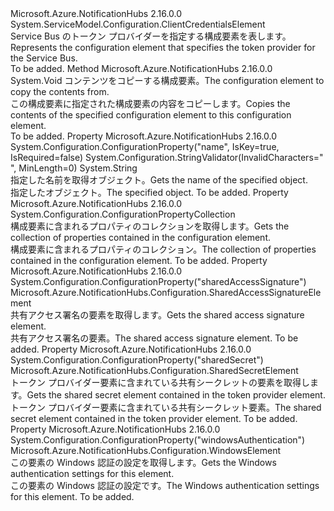 <Type Name="TokenProviderElement" FullName="Microsoft.Azure.NotificationHubs.Configuration.TokenProviderElement">
  <TypeSignature Language="C#" Value="public class TokenProviderElement : System.ServiceModel.Configuration.ClientCredentialsElement" />
  <TypeSignature Language="ILAsm" Value=".class public auto ansi beforefieldinit TokenProviderElement extends System.ServiceModel.Configuration.ClientCredentialsElement" />
  <TypeSignature Language="DocId" Value="T:Microsoft.Azure.NotificationHubs.Configuration.TokenProviderElement" />
  <TypeSignature Language="VB.NET" Value="Public Class TokenProviderElement&#xA;Inherits ClientCredentialsElement" />
  <TypeSignature Language="F#" Value="type TokenProviderElement = class&#xA;    inherit ClientCredentialsElement" />
  <AssemblyInfo>
    <AssemblyName>Microsoft.Azure.NotificationHubs</AssemblyName>
    <AssemblyVersion>2.16.0.0</AssemblyVersion>
  </AssemblyInfo>
  <Base>
    <BaseTypeName>System.ServiceModel.Configuration.ClientCredentialsElement</BaseTypeName>
  </Base>
  <Interfaces />
  <Docs>
    <summary><span data-ttu-id="9a204-101">Service Bus のトークン プロバイダーを指定する構成要素を表します。</span><span class="sxs-lookup"><span data-stu-id="9a204-101">Represents the configuration element that specifies the token provider for the Service Bus.</span></span></summary>
    <remarks>To be added.</remarks>
  </Docs>
  <Members>
    <Member MemberName="CopyFrom">
      <MemberSignature Language="C#" Value="public override void CopyFrom (System.ServiceModel.Configuration.ServiceModelExtensionElement from);" />
      <MemberSignature Language="ILAsm" Value=".method public hidebysig virtual instance void CopyFrom(class System.ServiceModel.Configuration.ServiceModelExtensionElement from) cil managed" />
      <MemberSignature Language="DocId" Value="M:Microsoft.Azure.NotificationHubs.Configuration.TokenProviderElement.CopyFrom(System.ServiceModel.Configuration.ServiceModelExtensionElement)" />
      <MemberSignature Language="VB.NET" Value="Public Overrides Sub CopyFrom (from As ServiceModelExtensionElement)" />
      <MemberSignature Language="F#" Value="override this.CopyFrom : System.ServiceModel.Configuration.ServiceModelExtensionElement -&gt; unit" Usage="tokenProviderElement.CopyFrom from" />
      <MemberType>Method</MemberType>
      <AssemblyInfo>
        <AssemblyName>Microsoft.Azure.NotificationHubs</AssemblyName>
        <AssemblyVersion>2.16.0.0</AssemblyVersion>
      </AssemblyInfo>
      <ReturnValue>
        <ReturnType>System.Void</ReturnType>
      </ReturnValue>
      <Parameters>
        <Parameter Name="from" Type="System.ServiceModel.Configuration.ServiceModelExtensionElement" />
      </Parameters>
      <Docs>
        <param name="from"><span data-ttu-id="9a204-102">コンテンツをコピーする構成要素。</span><span class="sxs-lookup"><span data-stu-id="9a204-102">The configuration element to copy the contents from.</span></span></param>
        <summary><span data-ttu-id="9a204-103">この構成要素に指定された構成要素の内容をコピーします。</span><span class="sxs-lookup"><span data-stu-id="9a204-103">Copies the contents of the specified configuration element to this configuration element.</span></span></summary>
        <remarks>To be added.</remarks>
      </Docs>
    </Member>
    <Member MemberName="Name">
      <MemberSignature Language="C#" Value="public string Name { get; set; }" />
      <MemberSignature Language="ILAsm" Value=".property instance string Name" />
      <MemberSignature Language="DocId" Value="P:Microsoft.Azure.NotificationHubs.Configuration.TokenProviderElement.Name" />
      <MemberSignature Language="VB.NET" Value="Public Property Name As String" />
      <MemberSignature Language="F#" Value="member this.Name : string with get, set" Usage="Microsoft.Azure.NotificationHubs.Configuration.TokenProviderElement.Name" />
      <MemberType>Property</MemberType>
      <AssemblyInfo>
        <AssemblyName>Microsoft.Azure.NotificationHubs</AssemblyName>
        <AssemblyVersion>2.16.0.0</AssemblyVersion>
      </AssemblyInfo>
      <Attributes>
        <Attribute>
          <AttributeName>System.Configuration.ConfigurationProperty("name", IsKey=true, IsRequired=false)</AttributeName>
        </Attribute>
        <Attribute>
          <AttributeName>System.Configuration.StringValidator(InvalidCharacters=" ", MinLength=0)</AttributeName>
        </Attribute>
      </Attributes>
      <ReturnValue>
        <ReturnType>System.String</ReturnType>
      </ReturnValue>
      <Docs>
        <summary><span data-ttu-id="9a204-104">指定した名前を取得<see cref="T:Microsoft.Azure.NotificationHubs.Configuration.TokenProviderElement" />オブジェクト。</span><span class="sxs-lookup"><span data-stu-id="9a204-104">Gets the name of the specified <see cref="T:Microsoft.Azure.NotificationHubs.Configuration.TokenProviderElement" /> object.</span></span></summary>
        <value><span data-ttu-id="9a204-105">指定した<see cref="T:Microsoft.Azure.NotificationHubs.Configuration.TokenProviderElement" />オブジェクト。</span><span class="sxs-lookup"><span data-stu-id="9a204-105">The specified <see cref="T:Microsoft.Azure.NotificationHubs.Configuration.TokenProviderElement" /> object.</span></span></value>
        <remarks>To be added.</remarks>
      </Docs>
    </Member>
    <Member MemberName="Properties">
      <MemberSignature Language="C#" Value="protected override System.Configuration.ConfigurationPropertyCollection Properties { get; }" />
      <MemberSignature Language="ILAsm" Value=".property instance class System.Configuration.ConfigurationPropertyCollection Properties" />
      <MemberSignature Language="DocId" Value="P:Microsoft.Azure.NotificationHubs.Configuration.TokenProviderElement.Properties" />
      <MemberSignature Language="VB.NET" Value="Protected Overrides ReadOnly Property Properties As ConfigurationPropertyCollection" />
      <MemberSignature Language="F#" Value="member this.Properties : System.Configuration.ConfigurationPropertyCollection" Usage="Microsoft.Azure.NotificationHubs.Configuration.TokenProviderElement.Properties" />
      <MemberType>Property</MemberType>
      <AssemblyInfo>
        <AssemblyName>Microsoft.Azure.NotificationHubs</AssemblyName>
        <AssemblyVersion>2.16.0.0</AssemblyVersion>
      </AssemblyInfo>
      <ReturnValue>
        <ReturnType>System.Configuration.ConfigurationPropertyCollection</ReturnType>
      </ReturnValue>
      <Docs>
        <summary><span data-ttu-id="9a204-106">構成要素に含まれるプロパティのコレクションを取得します。</span><span class="sxs-lookup"><span data-stu-id="9a204-106">Gets the collection of properties contained in the configuration element.</span></span></summary>
        <value><span data-ttu-id="9a204-107">構成要素に含まれるプロパティのコレクション。</span><span class="sxs-lookup"><span data-stu-id="9a204-107">The collection of properties contained in the configuration element.</span></span></value>
        <remarks>To be added.</remarks>
      </Docs>
    </Member>
    <Member MemberName="SharedAccessSignature">
      <MemberSignature Language="C#" Value="public Microsoft.Azure.NotificationHubs.Configuration.SharedAccessSignatureElement SharedAccessSignature { get; }" />
      <MemberSignature Language="ILAsm" Value=".property instance class Microsoft.Azure.NotificationHubs.Configuration.SharedAccessSignatureElement SharedAccessSignature" />
      <MemberSignature Language="DocId" Value="P:Microsoft.Azure.NotificationHubs.Configuration.TokenProviderElement.SharedAccessSignature" />
      <MemberSignature Language="VB.NET" Value="Public ReadOnly Property SharedAccessSignature As SharedAccessSignatureElement" />
      <MemberSignature Language="F#" Value="member this.SharedAccessSignature : Microsoft.Azure.NotificationHubs.Configuration.SharedAccessSignatureElement" Usage="Microsoft.Azure.NotificationHubs.Configuration.TokenProviderElement.SharedAccessSignature" />
      <MemberType>Property</MemberType>
      <AssemblyInfo>
        <AssemblyName>Microsoft.Azure.NotificationHubs</AssemblyName>
        <AssemblyVersion>2.16.0.0</AssemblyVersion>
      </AssemblyInfo>
      <Attributes>
        <Attribute>
          <AttributeName>System.Configuration.ConfigurationProperty("sharedAccessSignature")</AttributeName>
        </Attribute>
      </Attributes>
      <ReturnValue>
        <ReturnType>Microsoft.Azure.NotificationHubs.Configuration.SharedAccessSignatureElement</ReturnType>
      </ReturnValue>
      <Docs>
        <summary><span data-ttu-id="9a204-108">共有アクセス署名の要素を取得します。</span><span class="sxs-lookup"><span data-stu-id="9a204-108">Gets the shared access signature element.</span></span></summary>
        <value><span data-ttu-id="9a204-109">共有アクセス署名の要素。</span><span class="sxs-lookup"><span data-stu-id="9a204-109">The shared access signature element.</span></span></value>
        <remarks>To be added.</remarks>
      </Docs>
    </Member>
    <Member MemberName="SharedSecret">
      <MemberSignature Language="C#" Value="public Microsoft.Azure.NotificationHubs.Configuration.SharedSecretElement SharedSecret { get; }" />
      <MemberSignature Language="ILAsm" Value=".property instance class Microsoft.Azure.NotificationHubs.Configuration.SharedSecretElement SharedSecret" />
      <MemberSignature Language="DocId" Value="P:Microsoft.Azure.NotificationHubs.Configuration.TokenProviderElement.SharedSecret" />
      <MemberSignature Language="VB.NET" Value="Public ReadOnly Property SharedSecret As SharedSecretElement" />
      <MemberSignature Language="F#" Value="member this.SharedSecret : Microsoft.Azure.NotificationHubs.Configuration.SharedSecretElement" Usage="Microsoft.Azure.NotificationHubs.Configuration.TokenProviderElement.SharedSecret" />
      <MemberType>Property</MemberType>
      <AssemblyInfo>
        <AssemblyName>Microsoft.Azure.NotificationHubs</AssemblyName>
        <AssemblyVersion>2.16.0.0</AssemblyVersion>
      </AssemblyInfo>
      <Attributes>
        <Attribute>
          <AttributeName>System.Configuration.ConfigurationProperty("sharedSecret")</AttributeName>
        </Attribute>
      </Attributes>
      <ReturnValue>
        <ReturnType>Microsoft.Azure.NotificationHubs.Configuration.SharedSecretElement</ReturnType>
      </ReturnValue>
      <Docs>
        <summary><span data-ttu-id="9a204-110">トークン プロバイダー要素に含まれている共有シークレットの要素を取得します。</span><span class="sxs-lookup"><span data-stu-id="9a204-110">Gets the shared secret element contained in the token provider element.</span></span></summary>
        <value><span data-ttu-id="9a204-111">トークン プロバイダー要素に含まれている共有シークレット要素。</span><span class="sxs-lookup"><span data-stu-id="9a204-111">The shared secret element contained in the token provider element.</span></span></value>
        <remarks>To be added.</remarks>
      </Docs>
    </Member>
    <Member MemberName="WindowsAuthentication">
      <MemberSignature Language="C#" Value="public Microsoft.Azure.NotificationHubs.Configuration.WindowsElement WindowsAuthentication { get; }" />
      <MemberSignature Language="ILAsm" Value=".property instance class Microsoft.Azure.NotificationHubs.Configuration.WindowsElement WindowsAuthentication" />
      <MemberSignature Language="DocId" Value="P:Microsoft.Azure.NotificationHubs.Configuration.TokenProviderElement.WindowsAuthentication" />
      <MemberSignature Language="VB.NET" Value="Public ReadOnly Property WindowsAuthentication As WindowsElement" />
      <MemberSignature Language="F#" Value="member this.WindowsAuthentication : Microsoft.Azure.NotificationHubs.Configuration.WindowsElement" Usage="Microsoft.Azure.NotificationHubs.Configuration.TokenProviderElement.WindowsAuthentication" />
      <MemberType>Property</MemberType>
      <AssemblyInfo>
        <AssemblyName>Microsoft.Azure.NotificationHubs</AssemblyName>
        <AssemblyVersion>2.16.0.0</AssemblyVersion>
      </AssemblyInfo>
      <Attributes>
        <Attribute>
          <AttributeName>System.Configuration.ConfigurationProperty("windowsAuthentication")</AttributeName>
        </Attribute>
      </Attributes>
      <ReturnValue>
        <ReturnType>Microsoft.Azure.NotificationHubs.Configuration.WindowsElement</ReturnType>
      </ReturnValue>
      <Docs>
        <summary><span data-ttu-id="9a204-112">この要素の Windows 認証の設定を取得します。</span><span class="sxs-lookup"><span data-stu-id="9a204-112">Gets the Windows authentication settings for this element.</span></span></summary>
        <value><span data-ttu-id="9a204-113">この要素の Windows 認証の設定です。</span><span class="sxs-lookup"><span data-stu-id="9a204-113">The Windows authentication settings for this element.</span></span></value>
        <remarks>To be added.</remarks>
      </Docs>
    </Member>
  </Members>
</Type>